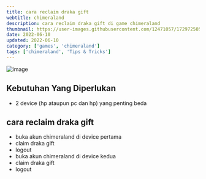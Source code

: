 ```yaml
---
title: cara reclaim draka gift
webtitle: chimeraland
description: cara reclaim draka gift di game chimeraland
thumbnail: https://user-images.githubusercontent.com/12471057/172972505-68674e18-9ef3-411b-b6ea-9149e32c6456.png
date: 2022-06-10
updated: 2022-06-10
category: ['games', 'chimeraland']
tags: ['chimeraland', 'Tips & Tricks']
---
```


![image](https://user-images.githubusercontent.com/12471057/172972505-68674e18-9ef3-411b-b6ea-9149e32c6456.png)

## Kebutuhan Yang Diperlukan
- 2 device (hp ataupun pc dan hp) yang penting beda

## cara reclaim draka gift
- buka akun chimeraland di device pertama
- claim draka gift
- logout
- buka akun chimeraland di device kedua
- claim draka gift
- logout
